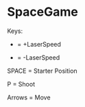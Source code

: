 # SpaceGame


Keys:
  + = +LaserSpeed
  
  - = -LaserSpeed
  
  SPACE = Starter Position
  
  P = Shoot
  
  Arrows = Move
